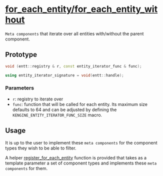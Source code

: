 # [for_each_entity/for_each_entity_without](for_each_entity.hpp)

`Meta components` that iterate over all entities with/without the parent component.

## Prototype

```cpp
void (entt::registry & r, const entity_iterator_func & func);

using entity_iterator_signature = void(entt::handle);
```

### Parameters

* `r`: registry to iterate over
* `func`: function that will be called for each entity. Its maximum size defaults to 64 and can be adjusted by defining the `KENGINE_ENTITY_ITERATOR_FUNC_SIZE` macro.

## Usage

It is up to the user to implement these `meta components` for the component types they wish to be able to filter.

A helper [register_for_each_entity](../helpers/meta/impl/register_for_each_entity.md) function is provided that takes as a template parameter a set of component types and implements these `meta components` for them.